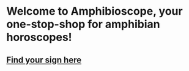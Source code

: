 # Welcome to Amphibioscope, your one-stop-shop for amphibian horoscopes!

## [Find your sign here](https://github.com/rdtarvin/amphibioscope/find-your-sign.md) 


